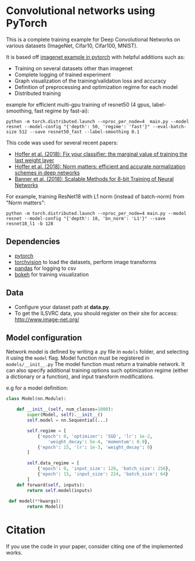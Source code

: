 # Convolutional networks using PyTorch

This is a complete training example for Deep Convolutional Networks on various datasets (ImageNet, Cifar10, Cifar100, MNIST).

It is based off [imagenet example in pytorch](https://github.com/pytorch/examples/tree/master/imagenet) with helpful additions such as:
  - Training on several datasets other than imagenet
  - Complete logging of trained experiment
  - Graph visualization of the training/validation loss and accuracy
  - Definition of preprocessing and optimization regime for each model
  - Distributed training
 
 example for efficient multi-gpu training of resnet50 (4 gpus, label-smoothing, fast regime by fast-ai):
 ```
 python -m torch.distributed.launch --nproc_per_node=4  main.py --model resnet --model-config "{'depth': 50, 'regime': 'fast'}" --eval-batch-size 512 --save resnet50_fast --label-smoothing 0.1
```

This code was used for several recent papers:
  - [Hoffer et al. (2018): Fix your classifier: the marginal value of training the last weight layer](https://arxiv.org/abs/1801.04540)
  - [Hoffer et al. (2018): Norm matters: efficient and accurate normalization schemes in deep networks](https://arxiv.org/abs/1803.01814)
  - [Banner et al. (2018): Scalable Methods for 8-bit Training of Neural Networks](https://arxiv.org/abs/1805.11046)



For example, training ResNet18 with L1 norm (instead of batch-norm) from "Norm matters":
```
python -m torch.distributed.launch --nproc_per_node=4 main.py --model resnet --model-config "{'depth': 18, 'bn_norm': 'L1'}" --save resnet18_l1 -b 128
```
## Dependencies

- [pytorch](<http://www.pytorch.org>)
- [torchvision](<https://github.com/pytorch/vision>) to load the datasets, perform image transforms
- [pandas](<http://pandas.pydata.org/>) for logging to csv
- [bokeh](<http://bokeh.pydata.org>) for training visualization


## Data
- Configure your dataset path at **data.py**.
- To get the ILSVRC data, you should register on their site for access: <http://www.image-net.org/>


## Model configuration

Network model is defined by writing a <modelname>.py file in <code>models</code> folder, and selecting it using the <code>model</code> flag. Model function must be registered in <code>models/\_\_init\_\_.py</code>
The model function must return a trainable network. It can also specify additional training options such optimization regime (either a dictionary or a function), and input transform modifications.

e.g for a model definition:

```python
class Model(nn.Module):

    def __init__(self, num_classes=1000):
        super(Model, self).__init__()
        self.model = nn.Sequential(...)

        self.regime = [
            {'epoch': 0, 'optimizer': 'SGD', 'lr': 1e-2,
                'weight_decay': 5e-4, 'momentum': 0.9},
            {'epoch': 15, 'lr': 1e-3, 'weight_decay': 0}
        ]

        self.data_regime = [
            {'epoch': 0, 'input_size': 128, 'batch_size': 256},
            {'epoch': 15, 'input_size': 224, 'batch_size': 64}
        ]
    def forward(self, inputs):
        return self.model(inputs)
        
 def model(**kwargs):
        return Model()
```


# Citation

If you use the code in your paper, consider citing one of the implemented works.

